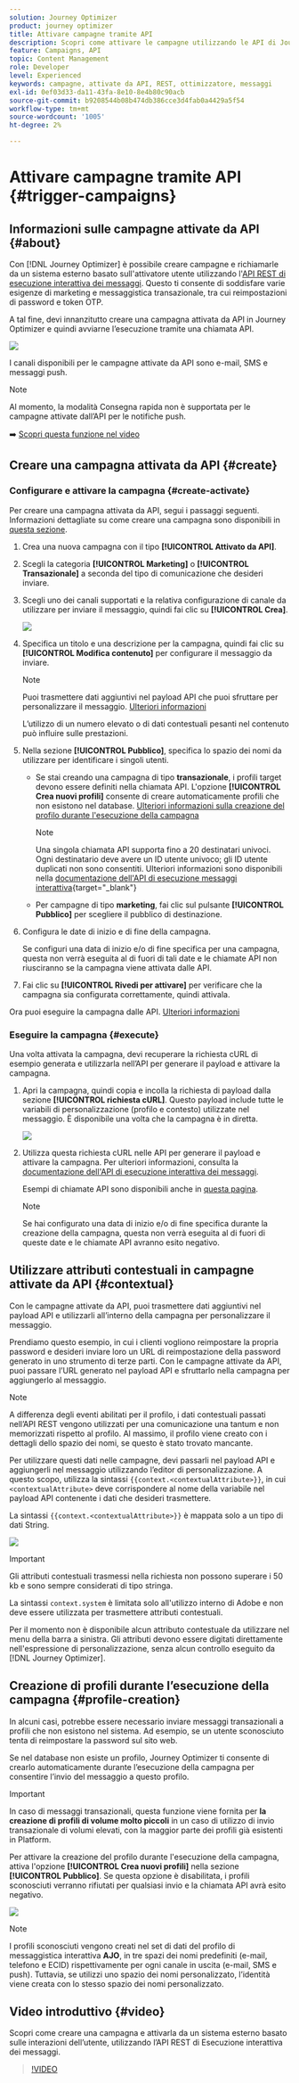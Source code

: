 ```yaml
---
solution: Journey Optimizer
product: journey optimizer
title: Attivare campagne tramite API
description: Scopri come attivare le campagne utilizzando le API di Journey Optimizer
feature: Campaigns, API
topic: Content Management
role: Developer
level: Experienced
keywords: campagne, attivate da API, REST, ottimizzatore, messaggi
exl-id: 0ef03d33-da11-43fa-8e10-8e4b80c90acb
source-git-commit: b9208544b08b474db386cce3d4fab0a4429a5f54
workflow-type: tm+mt
source-wordcount: '1005'
ht-degree: 2%

---
```


# Attivare campagne tramite API {#trigger-campaigns}

## Informazioni sulle campagne attivate da API {#about}

Con [!DNL Journey Optimizer] è possibile creare campagne e richiamarle da un sistema esterno basato sull&#39;attivatore utente utilizzando l&#39;[API REST di esecuzione interattiva dei messaggi](https://developer.adobe.com/journey-optimizer-apis/references/messaging/#tag/execution). Questo ti consente di soddisfare varie esigenze di marketing e messaggistica transazionale, tra cui reimpostazioni di password e token OTP.

A tal fine, devi innanzitutto creare una campagna attivata da API in Journey Optimizer e quindi avviarne l’esecuzione tramite una chiamata API.

![](../rn/assets/do-not-localize/api-triggered.gif)

I canali disponibili per le campagne attivate da API sono e-mail, SMS e messaggi push.

>[!NOTE]
>
>Al momento, la modalità Consegna rapida non è supportata per le campagne attivate dall’API per le notifiche push.

➡️ [Scopri questa funzione nel video](#video)

## Creare una campagna attivata da API {#create}

### Configurare e attivare la campagna {#create-activate}

Per creare una campagna attivata da API, segui i passaggi seguenti. Informazioni dettagliate su come creare una campagna sono disponibili in [questa sezione](create-campaign.md).

1. Crea una nuova campagna con il tipo **[!UICONTROL Attivato da API]**.

1. Scegli la categoria **[!UICONTROL Marketing]** o **[!UICONTROL Transazionale]** a seconda del tipo di comunicazione che desideri inviare.

1. Scegli uno dei canali supportati e la relativa configurazione di canale da utilizzare per inviare il messaggio, quindi fai clic su **[!UICONTROL Crea]**.

   ![](assets/api-triggered-type.png)

1. Specifica un titolo e una descrizione per la campagna, quindi fai clic su **[!UICONTROL Modifica contenuto]** per configurare il messaggio da inviare.

   >[!NOTE]
   >
   >Puoi trasmettere dati aggiuntivi nel payload API che puoi sfruttare per personalizzare il messaggio. [Ulteriori informazioni](#contextual)
   >
   >L’utilizzo di un numero elevato o di dati contestuali pesanti nel contenuto può influire sulle prestazioni.

1. Nella sezione **[!UICONTROL Pubblico]**, specifica lo spazio dei nomi da utilizzare per identificare i singoli utenti.

   * Se stai creando una campagna di tipo **transazionale**, i profili target devono essere definiti nella chiamata API. L&#39;opzione **[!UICONTROL Crea nuovi profili]** consente di creare automaticamente profili che non esistono nel database. [Ulteriori informazioni sulla creazione del profilo durante l&#39;esecuzione della campagna](#profile-creation)

     >[!NOTE]
     >
     >Una singola chiamata API supporta fino a 20 destinatari univoci. Ogni destinatario deve avere un ID utente univoco; gli ID utente duplicati non sono consentiti. Ulteriori informazioni sono disponibili nella [documentazione dell&#39;API di esecuzione messaggi interattiva](https://developer.adobe.com/journey-optimizer-apis/references/messaging/#tag/execution/operation/postIMUnitaryMessageExecution){target="_blank"}

   * Per campagne di tipo **marketing**, fai clic sul pulsante **[!UICONTROL Pubblico]** per scegliere il pubblico di destinazione.

1. Configura le date di inizio e di fine della campagna.

   Se configuri una data di inizio e/o di fine specifica per una campagna, questa non verrà eseguita al di fuori di tali date e le chiamate API non riusciranno se la campagna viene attivata dalle API.

1. Fai clic su **[!UICONTROL Rivedi per attivare]** per verificare che la campagna sia configurata correttamente, quindi attivala.

Ora puoi eseguire la campagna dalle API. [Ulteriori informazioni](#execute)

### Eseguire la campagna {#execute}

Una volta attivata la campagna, devi recuperare la richiesta cURL di esempio generata e utilizzarla nell’API per generare il payload e attivare la campagna.

1. Apri la campagna, quindi copia e incolla la richiesta di payload dalla sezione **[!UICONTROL richiesta cURL]**. Questo payload include tutte le variabili di personalizzazione (profilo e contesto) utilizzate nel messaggio. È disponibile una volta che la campagna è in diretta.

   ![](assets/api-triggered-curl.png)

1. Utilizza questa richiesta cURL nelle API per generare il payload e attivare la campagna. Per ulteriori informazioni, consulta la [documentazione dell&#39;API di esecuzione interattiva dei messaggi](https://developer.adobe.com/journey-optimizer-apis/references/messaging/#tag/execution).


   Esempi di chiamate API sono disponibili anche in [questa pagina](https://developer.adobe.com/journey-optimizer-apis/references/messaging-samples/).

   >[!NOTE]
   >
   >Se hai configurato una data di inizio e/o di fine specifica durante la creazione della campagna, questa non verrà eseguita al di fuori di queste date e le chiamate API avranno esito negativo.

## Utilizzare attributi contestuali in campagne attivate da API {#contextual}

Con le campagne attivate da API, puoi trasmettere dati aggiuntivi nel payload API e utilizzarli all’interno della campagna per personalizzare il messaggio.

Prendiamo questo esempio, in cui i clienti vogliono reimpostare la propria password e desideri inviare loro un URL di reimpostazione della password generato in uno strumento di terze parti. Con le campagne attivate da API, puoi passare l’URL generato nel payload API e sfruttarlo nella campagna per aggiungerlo al messaggio.

>[!NOTE]
>
>A differenza degli eventi abilitati per il profilo, i dati contestuali passati nell’API REST vengono utilizzati per una comunicazione una tantum e non memorizzati rispetto al profilo. Al massimo, il profilo viene creato con i dettagli dello spazio dei nomi, se questo è stato trovato mancante.

Per utilizzare questi dati nelle campagne, devi passarli nel payload API e aggiungerli nel messaggio utilizzando l’editor di personalizzazione. A questo scopo, utilizza la sintassi `{{context.<contextualAttribute>}}`, in cui `<contextualAttribute>` deve corrispondere al nome della variabile nel payload API contenente i dati che desideri trasmettere.

La sintassi `{{context.<contextualAttribute>}}` è mappata solo a un tipo di dati String.

![](assets/api-triggered-context.png)


>[!IMPORTANT]
>
>Gli attributi contestuali trasmessi nella richiesta non possono superare i 50 kb e sono sempre considerati di tipo stringa.
>
>La sintassi `context.system` è limitata solo all&#39;utilizzo interno di Adobe e non deve essere utilizzata per trasmettere attributi contestuali.

Per il momento non è disponibile alcun attributo contestuale da utilizzare nel menu della barra a sinistra. Gli attributi devono essere digitati direttamente nell&#39;espressione di personalizzazione, senza alcun controllo eseguito da [!DNL Journey Optimizer].

## Creazione di profili durante l’esecuzione della campagna {#profile-creation}

In alcuni casi, potrebbe essere necessario inviare messaggi transazionali a profili che non esistono nel sistema. Ad esempio, se un utente sconosciuto tenta di reimpostare la password sul sito web.

Se nel database non esiste un profilo, Journey Optimizer ti consente di crearlo automaticamente durante l’esecuzione della campagna per consentire l’invio del messaggio a questo profilo.

>[!IMPORTANT]
>
>In caso di messaggi transazionali, questa funzione viene fornita per **la creazione di profili di volume molto piccoli** in un caso di utilizzo di invio transazionale di volumi elevati, con la maggior parte dei profili già esistenti in Platform.

Per attivare la creazione del profilo durante l&#39;esecuzione della campagna, attiva l&#39;opzione **[!UICONTROL Crea nuovi profili]** nella sezione **[!UICONTROL Pubblico]**. Se questa opzione è disabilitata, i profili sconosciuti verranno rifiutati per qualsiasi invio e la chiamata API avrà esito negativo.

![](assets/api-triggered-create-profile.png)

>[!NOTE]
>
>I profili sconosciuti vengono creati nel set di dati del profilo di messaggistica interattiva **AJO**, in tre spazi dei nomi predefiniti (e-mail, telefono e ECID) rispettivamente per ogni canale in uscita (e-mail, SMS e push). Tuttavia, se utilizzi uno spazio dei nomi personalizzato, l’identità viene creata con lo stesso spazio dei nomi personalizzato.

## Video introduttivo {#video}

Scopri come creare una campagna e attivarla da un sistema esterno basato sulle interazioni dell’utente, utilizzando l’API REST di Esecuzione interattiva dei messaggi.

>[!VIDEO](https://video.tv.adobe.com/v/3425358?quality=12)
